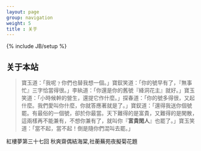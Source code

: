 ```yaml
---
layout: page
group: navigation
weight: 5
title : 关于
---
```

{% include JB/setup %}      
      
关于本站
---

>寶玉道：「我呢﹖你們也替我想一個。」寶釵笑道：「你的號早有了，『無事忙』三字恰當得很。」李紈道：「你還是你的舊號『絳洞花主』就好。」寶玉笑道：「小時候幹的營生，還提它作什麼。」探春道：「你的號多得很，又起什麼。我們愛叫你什麼，你就答應著就是了。」寶釵道：「還得我送你個號罷。有最俗的一個號，卻於你最當。天下難得的是富貴，又難得的是閑散，這兩樣再不能兼有，不想你兼有了，就叫你『**富貴閑人**』也罷了。」寶玉笑道：「當不起，當不起！倒是隨你們混叫去罷。」    

紅樓夢第三十七回 秋爽齋偶結海棠,社蘅蕪苑夜擬菊花題										
